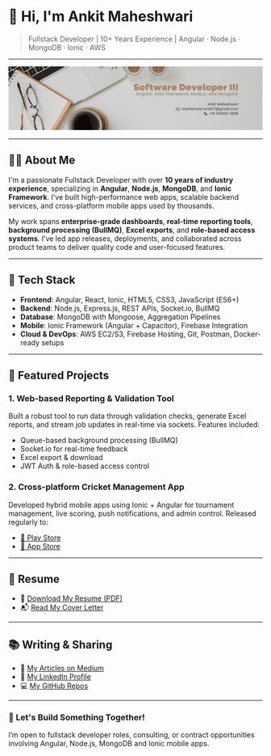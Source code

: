# 👋 Hi, I'm Ankit Maheshwari

> Fullstack Developer | 10+ Years Experience | Angular · Node.js · MongoDB · Ionic · AWS

---

![Hi, I'm Ankit Maheshwari, Fullstack Developer | 10+ Years Experience | Angular · Node.js · MongoDB · Ionic · AWS](./Ankit-LinkedIn-Banner.png)

---

## 👨‍💻 About Me

I'm a passionate Fullstack Developer with over **10 years of industry experience**, specializing in **Angular**, **Node.js**, **MongoDB**, and **Ionic Framework**. I’ve built high-performance web apps, scalable backend services, and cross-platform mobile apps used by thousands.

My work spans **enterprise-grade dashboards**, **real-time reporting tools**, **background processing (BullMQ)**, **Excel exports**, and **role-based access systems**. I’ve led app releases, deployments, and collaborated across product teams to deliver quality code and user-focused features.

---

## 🧰 Tech Stack

- **Frontend**: Angular, React, Ionic, HTML5, CSS3, JavaScript (ES6+)
- **Backend**: Node.js, Express.js, REST APIs, Socket.io, BullMQ
- **Database**: MongoDB with Mongoose, Aggregation Pipelines
- **Mobile**: Ionic Framework (Angular + Capacitor), Firebase Integration
- **Cloud & DevOps**: AWS EC2/S3, Firebase Hosting, Git, Postman, Docker-ready setups

---

## 📌 Featured Projects

### 1. **Web-based Reporting & Validation Tool**  
Built a robust tool to run data through validation checks, generate Excel reports, and stream job updates in real-time via sockets. Features included:
- Queue-based background processing (BullMQ)
- Socket.io for real-time feedback
- Excel export & download
- JWT Auth & role-based access control

### 2. **Cross-platform Cricket Management App**  
Developed hybrid mobile apps using Ionic + Angular for tournament management, live scoring, push notifications, and admin control. Released regularly to:
- [📱 Play Store](https://play.google.com/store/apps/developer?id=CricClubs.com)
- [📱 App Store](https://apps.apple.com/us/developer/cricclubs-llc/id978682714)

---

## 📄 Resume

- 📄 [Download My Resume (PDF)](./Resume%20-%20Ankit%20Maheshwari%202025.pdf)
- 📬 [Read My Cover Letter](./Cover-Letter-Ankit-Maheshwari.pdf)

---

## 📚 Writing & Sharing

- 🧠 [My Articles on Medium](https://ankitmaheshwariin.medium.com)
- 💼 [My LinkedIn Profile](https://www.linkedin.com/in/ankitmaheshwariin)
- 💻 [My GitHub Repos](https://github.com/AnkitMaheshwariIn)

---

### 🚀 Let's Build Something Together!
I’m open to fullstack developer roles, consulting, or contract opportunities involving Angular, Node.js, MongoDB and Ionic mobile apps.

